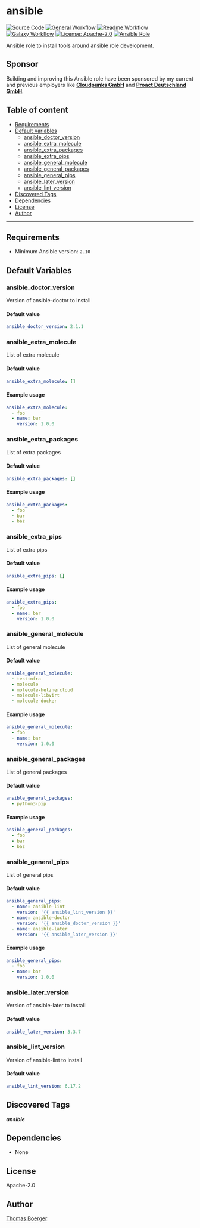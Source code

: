 # ansible

[![Source Code](https://img.shields.io/badge/github-source%20code-blue?logo=github&amp;logoColor=white)](https://github.com/rolehippie/ansible)
[![General Workflow](https://github.com/rolehippie/ansible/actions/workflows/general.yml/badge.svg)](https://github.com/rolehippie/ansible/actions/workflows/general.yml)
[![Readme Workflow](https://github.com/rolehippie/ansible/actions/workflows/readme.yml/badge.svg)](https://github.com/rolehippie/ansible/actions/workflows/readme.yml)
[![Galaxy Workflow](https://github.com/rolehippie/ansible/actions/workflows/galaxy.yml/badge.svg)](https://github.com/rolehippie/ansible/actions/workflows/galaxy.yml)
[![License: Apache-2.0](https://img.shields.io/github/license/rolehippie/ansible)](https://github.com/rolehippie/ansible/blob/master/LICENSE)
[![Ansible Role](https://img.shields.io/badge/role-rolehippie.ansible-blue)](https://galaxy.ansible.com/rolehippie/ansible)

Ansible role to install tools around ansible role development.

## Sponsor

Building and improving this Ansible role have been sponsored by my current and previous employers like **[Cloudpunks GmbH](https://cloudpunks.de)** and **[Proact Deutschland GmbH](https://www.proact.eu)**.

## Table of content

- [Requirements](#requirements)
- [Default Variables](#default-variables)
  - [ansible_doctor_version](#ansible_doctor_version)
  - [ansible_extra_molecule](#ansible_extra_molecule)
  - [ansible_extra_packages](#ansible_extra_packages)
  - [ansible_extra_pips](#ansible_extra_pips)
  - [ansible_general_molecule](#ansible_general_molecule)
  - [ansible_general_packages](#ansible_general_packages)
  - [ansible_general_pips](#ansible_general_pips)
  - [ansible_later_version](#ansible_later_version)
  - [ansible_lint_version](#ansible_lint_version)
- [Discovered Tags](#discovered-tags)
- [Dependencies](#dependencies)
- [License](#license)
- [Author](#author)

---

## Requirements

- Minimum Ansible version: `2.10`


## Default Variables

### ansible_doctor_version

Version of ansible-doctor to install

#### Default value

```YAML
ansible_doctor_version: 2.1.1
```

### ansible_extra_molecule

List of extra molecule

#### Default value

```YAML
ansible_extra_molecule: []
```

#### Example usage

```YAML
ansible_extra_molecule:
  - foo
  - name: bar
    version: 1.0.0
```

### ansible_extra_packages

List of extra packages

#### Default value

```YAML
ansible_extra_packages: []
```

#### Example usage

```YAML
ansible_extra_packages:
  - foo
  - bar
  - baz
```

### ansible_extra_pips

List of extra pips

#### Default value

```YAML
ansible_extra_pips: []
```

#### Example usage

```YAML
ansible_extra_pips:
  - foo
  - name: bar
    version: 1.0.0
```

### ansible_general_molecule

List of general molecule

#### Default value

```YAML
ansible_general_molecule:
  - testinfra
  - molecule
  - molecule-hetznercloud
  - molecule-libvirt
  - molecule-docker
```

#### Example usage

```YAML
ansible_general_molecule:
  - foo
  - name: bar
    version: 1.0.0
```

### ansible_general_packages

List of general packages

#### Default value

```YAML
ansible_general_packages:
  - python3-pip
```

#### Example usage

```YAML
ansible_general_packages:
  - foo
  - bar
  - baz
```

### ansible_general_pips

List of general pips

#### Default value

```YAML
ansible_general_pips:
  - name: ansible-lint
    version: '{{ ansible_lint_version }}'
  - name: ansible-doctor
    version: '{{ ansible_doctor_version }}'
  - name: ansible-later
    version: '{{ ansible_later_version }}'
```

#### Example usage

```YAML
ansible_general_pips:
  - foo
  - name: bar
    version: 1.0.0
```

### ansible_later_version

Version of ansible-later to install

#### Default value

```YAML
ansible_later_version: 3.3.7
```

### ansible_lint_version

Version of ansible-lint to install

#### Default value

```YAML
ansible_lint_version: 6.17.2
```

## Discovered Tags

**_ansible_**


## Dependencies

- None

## License

Apache-2.0

## Author

[Thomas Boerger](https://github.com/tboerger)
